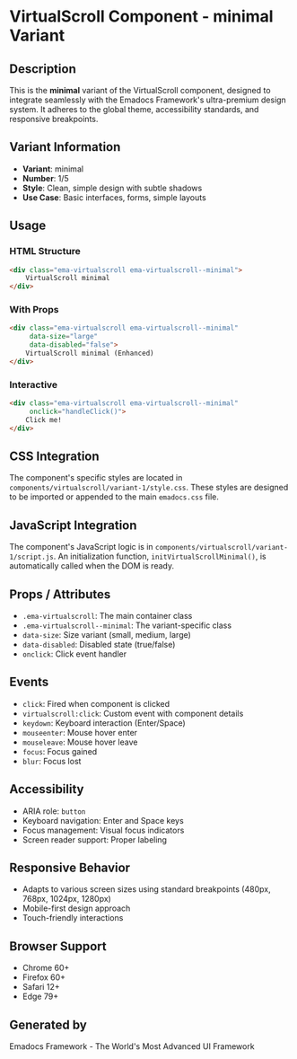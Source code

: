 # VirtualScroll Component - minimal Variant

## Description
This is the **minimal** variant of the VirtualScroll component, designed to integrate seamlessly with the Emadocs Framework's ultra-premium design system. It adheres to the global theme, accessibility standards, and responsive breakpoints.

## Variant Information
- **Variant**: minimal
- **Number**: 1/5
- **Style**: Clean, simple design with subtle shadows
- **Use Case**: Basic interfaces, forms, simple layouts

## Usage

### HTML Structure
```html
<div class="ema-virtualscroll ema-virtualscroll--minimal">
    VirtualScroll minimal
</div>
```

### With Props
```html
<div class="ema-virtualscroll ema-virtualscroll--minimal" 
     data-size="large" 
     data-disabled="false">
    VirtualScroll minimal (Enhanced)
</div>
```

### Interactive
```html
<div class="ema-virtualscroll ema-virtualscroll--minimal" 
     onclick="handleClick()">
    Click me!
</div>
```

## CSS Integration
The component's specific styles are located in `components/virtualscroll/variant-1/style.css`. These styles are designed to be imported or appended to the main `emadocs.css` file.

## JavaScript Integration
The component's JavaScript logic is in `components/virtualscroll/variant-1/script.js`. An initialization function, `initVirtualScrollMinimal()`, is automatically called when the DOM is ready.

## Props / Attributes
- `.ema-virtualscroll`: The main container class
- `.ema-virtualscroll--minimal`: The variant-specific class
- `data-size`: Size variant (small, medium, large)
- `data-disabled`: Disabled state (true/false)
- `onclick`: Click event handler

## Events
- `click`: Fired when component is clicked
- `virtualscroll:click`: Custom event with component details
- `keydown`: Keyboard interaction (Enter/Space)
- `mouseenter`: Mouse hover enter
- `mouseleave`: Mouse hover leave
- `focus`: Focus gained
- `blur`: Focus lost

## Accessibility
- ARIA role: `button`
- Keyboard navigation: Enter and Space keys
- Focus management: Visual focus indicators
- Screen reader support: Proper labeling

## Responsive Behavior
- Adapts to various screen sizes using standard breakpoints (480px, 768px, 1024px, 1280px)
- Mobile-first design approach
- Touch-friendly interactions

## Browser Support
- Chrome 60+
- Firefox 60+
- Safari 12+
- Edge 79+

## Generated by
Emadocs Framework - The World's Most Advanced UI Framework
